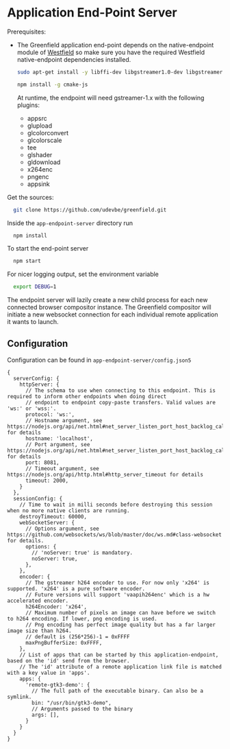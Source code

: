 # Application End-Point Server

Prerequisites:

* The Greenfield application end-point depends on the native-endpoint module of [Westfield](https://github.com/udevbe/westfield) so make sure you have the required Westfield native-endpoint dependencies installed.

  ```bash
  sudo apt-get install -y libffi-dev libgstreamer1.0-dev libgstreamer-plugins-base1.0-dev
  ```

  ```bash
  npm install -g cmake-js
  ```

  At runtime, the endpoint will need gstreamer-1.x with the following plugins:

  * appsrc
  * glupload
  * glcolorconvert
  * glcolorscale
  * tee
  * glshader
  * gldownload
  * x264enc
  * pngenc
  * appsink

Get the sources:

```bash
  git clone https://github.com/udevbe/greenfield.git
```

Inside the `app-endpoint-server` directory run

```bash
  npm install
```

To start the end-point server

```bash
  npm start
```

For nicer logging output, set the environment variable

```bash
  export DEBUG=1
```

The endpoint server will lazily create a new child process for each new connected browser compositor instance. The Greenfield compositor will initiate a new websocket connection for each individual remote application it wants to launch.

## Configuration

Configuration can be found in `app-endpoint-server/config.json5`

```text
{
  serverConfig: {
    httpServer: {
      // The schema to use when connecting to this endpoint. This is required to inform other endpoints when doing direct
      // endpoint to endpoint copy-paste transfers. Valid values are 'ws:' or 'wss:'.
      protocol: 'ws:',
      // Hostname argument, see https://nodejs.org/api/net.html#net_server_listen_port_host_backlog_callback for details
      hostname: 'localhost',
      // Port argument, see https://nodejs.org/api/net.html#net_server_listen_port_host_backlog_callback for details
      port: 8081,
      // Timeout argument, see https://nodejs.org/api/http.html#http_server_timeout for details
      timeout: 2000,
    }
  },
  sessionConfig: {
    // Time to wait in milli seconds before destroying this session when no more native clients are running.
    destroyTimeout: 60000,
    webSocketServer: {
      // Options argument, see https://github.com/websockets/ws/blob/master/doc/ws.md#class-websocket for details.
      options: {
        // 'noServer: true' is mandatory.
        noServer: true,
      },
    },
    encoder: {
      // The gstreamer h264 encoder to use. For now only 'x264' is supported. 'x264' is a pure software encoder.
      // Future versions will support 'vaapih264enc' which is a hw accelerated encoder.
      h264Encoder: 'x264',
      // Maximum number of pixels an image can have before we switch to h264 encoding. If lower, png encoding is used.
      // Png encoding has perfect image quality but has a far larger image size than h264.
      // default is (256*256)-1 = 0xFFFF
      maxPngBufferSize: 0xFFFF,
    },
    // List of apps that can be started by this application-endpoint, based on the 'id' send from the browser.
    // The 'id' attribute of a remote application link file is matched with a key value in 'apps'.
    apps: {
      'remote-gtk3-demo': {
        // The full path of the executable binary. Can also be a symlink.
        bin: "/usr/bin/gtk3-demo",
        // Arguments passed to the binary
        args: [],
      }
    }
  }
}
```

